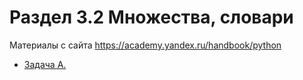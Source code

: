 # Раздел 3.2 Множества, словари

Материалы с сайта https://academy.yandex.ru/handbook/python

- [Задача A. ](a.py)

